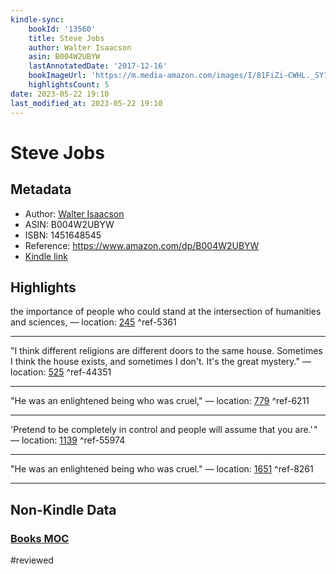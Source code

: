 ```yaml
---
kindle-sync:
    bookId: '13560'
    title: Steve Jobs
    author: Walter Isaacson
    asin: B004W2UBYW
    lastAnnotatedDate: '2017-12-16'
    bookImageUrl: 'https://m.media-amazon.com/images/I/81FiZi-CWHL._SY160.jpg'
    highlightsCount: 5
date: 2023-05-22 19:10
last_modified_at: 2023-05-22 19:10
---
```


# Steve Jobs

## Metadata

-   Author: [Walter Isaacson](https://www.amazon.comundefined)
-   ASIN: B004W2UBYW
-   ISBN: 1451648545
-   Reference: https://www.amazon.com/dp/B004W2UBYW
-   [Kindle link](kindle://book?action=open&asin=B004W2UBYW)

## Highlights

the importance of people who could stand at the intersection of humanities and sciences, — location: [245](kindle://book?action=open&asin=B004W2UBYW&location=245) ^ref-5361

---

"I think different religions are different doors to the same house. Sometimes I think the house exists, and sometimes I don't. It's the great mystery." — location: [525](kindle://book?action=open&asin=B004W2UBYW&location=525) ^ref-44351

---

"He was an enlightened being who was cruel," — location: [779](kindle://book?action=open&asin=B004W2UBYW&location=779) ^ref-6211

---

'Pretend to be completely in control and people will assume that you are.' " — location: [1139](kindle://book?action=open&asin=B004W2UBYW&location=1139) ^ref-55974

---

"He was an enlightened being who was cruel." — location: [1651](kindle://book?action=open&asin=B004W2UBYW&location=1651) ^ref-8261

---

## Non-Kindle Data

### [Books MOC](Books%20MOC.md)
#reviewed